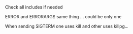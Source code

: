Check all includes if needed

ERROR and ERRORARGS same thing ... could be only one

When sending SIGTERM one uses kill and other uses killpg...